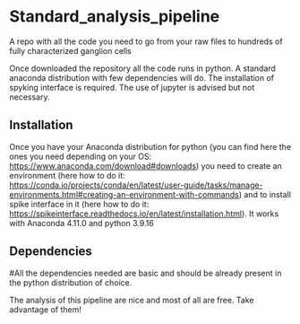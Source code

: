 # Standard_analysis_pipeline
A repo with all the code you need to go from your raw files to hundreds of fully characterized ganglion cells


Once downloaded the repository all the code runs in python. A standard anaconda distribution with few dependencies will do. The installation of spyking interface is required. The use of jupyter is advised but not necessary. 

## Installation
Once you have your Anaconda distribution for python (you can find here the ones you need depending on your OS: https://www.anaconda.com/download#downloads) you need to create an environment (here how to do it: https://conda.io/projects/conda/en/latest/user-guide/tasks/manage-environments.html#creating-an-environment-with-commands) and to install spike interface in it (here how to do it: https://spikeinterface.readthedocs.io/en/latest/installation.html). 
It works with Anaconda 4.11.0 and python 3.9.16

## Dependencies

#All the dependencies needed are basic and should be already present in the python distribution of choice.

The analysis of this pipeline are nice and most of all are free. Take advantage of them!
